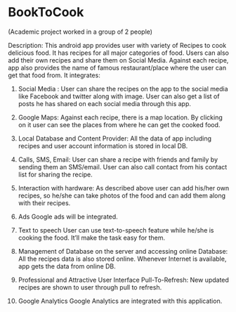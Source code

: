 # BookToCook

(Academic project worked in a group of 2 people)

Description:
This android app provides user with variety of Recipes to cook delicious food. It has recipes for all major categories of food. Users can also add their own recipes
and share them on Social Media. Against each recipe, app also provides the name of famous restaurant/place where the user can get that food from.
It integrates:
1.	Social Media :
User can share the recipes on the app to the social media like Facebook and twitter along with image.
User can also get a list of posts he has shared on each social media through this app.

2.	Google Maps:
Against each recipe, there is a map location. By clicking on it user can see the places from where he can get the cooked food.

3.	Local Database and Content Provider:
All the data of app including recipes and user account information is stored in local DB.

4.	Calls, SMS, Email:
User can share a recipe with friends and family by sending them an SMS/email. User can also call contact from his contact list for sharing the recipe.

5.	 Interaction with hardware:
As described above user can add his/her own recipes, so he/she can take photos of the food and can add them along with their recipes.
6.	Ads
Google ads will be integrated.
7.	Text to speech
User can use text-to-speech feature while he/she is cooking the food. It’ll make the task easy for them.

8.	Management of Database on the server and accessing online Database:
All the recipes data is also stored online. Whenever Internet is available, app gets the data from online DB.

9.	Professional and Attractive User Interface 
Pull-To-Refresh: 
 New updated recipes are shown to user through pull to refresh.


10.	Google Analytics
Google Analytics are integrated with this application.

